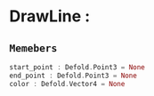 
# DrawLine : 
## ```Memebers```    
```rust
start_point : Defold.Point3 = None  
end_point : Defold.Point3 = None  
color : Defold.Vector4 = None  
```


